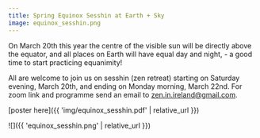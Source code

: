 ```yaml
---
title: Spring Equinox Sesshin at Earth + Sky
image: equinox_sesshin.png
---
```


On March 20th this year the centre of the visible sun will be directly above the equator, and all places on Earth will have equal day and night, - a good time to start practicing equanimity!

All are welcome to join us on sesshin (zen retreat) starting on Saturday evening, March 20th, and ending on Monday morning, March 22nd. For zoom link and programme send an email to zen.in.ireland@gmail.com.

[poster here]({{ 'img/equinox_sesshin.pdf' | relative_url }})

![]({{ 'equinox_sesshin.png' | relative_url }})
